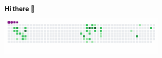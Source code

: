 ## Hi there 👋

<!--
**westgv/westgv** is a ✨ _special_ ✨ repository because its `README.md` (this file) appears on your GitHub profile.

Here are some ideas to get you started:

- 🔭 I’m currently working on ...
- 🌱 I’m currently learning ...
- 👯 I’m looking to collaborate on ...
- 🤔 I’m looking for help with ...
- 💬 Ask me about ...
- 📫 How to reach me: ...
- 😄 Pronouns: ...
- ⚡ Fun fact: ...
-->


![snake gif](https://github.com/westgv/westgv/blob/output/github-contribution-grid-snake.gif)
<!-- <img src="https://raw.githubusercontent.com/leonardocardenuto/leonardocardenuto/output/snake.svg" alt="Snake animation" /> -->
